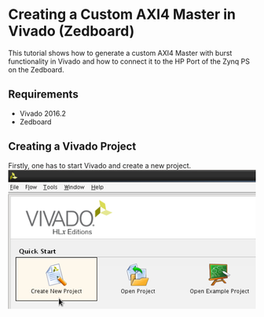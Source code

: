 # Creating a Custom AXI4 Master in Vivado (Zedboard)

This tutorial shows how to generate a custom AXI4 Master with burst functionality in Vivado and how to connect it to the HP Port of the Zynq PS on the Zedboard. 

## Requirements

- Vivado 2016.2
- Zedboard

## Creating a Vivado Project

Firstly, one has to start Vivado and create a new project.
![Create New Project](./images/new_vivado_project01.png "Create New Project")
